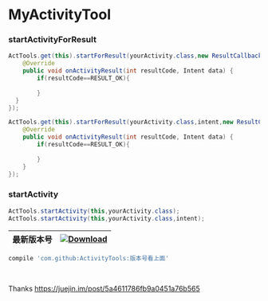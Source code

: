 # MyActivityTool
### startActivityForResult
```java
ActTools.get(this).startForResult(yourActivity.class,new ResultCallback(){
    @Override
    public void onActivityResult(int resultCode, Intent data) {
        if(resultCode==RESULT_OK){
        
        }
  }
});

ActTools.get(this).startForResult(yourActivity.class,intent,new ResultCallback(){
    @Override
    public void onActivityResult(int resultCode, Intent data) {
        if(resultCode==RESULT_OK){
        
        }
    }
});
```

### startActivity
```java
ActTools.startActivity(this,yourActivity.class);
ActTools.startActivity(this,yourActivity.class,intent);
```

  
  | 最新版本号 | [ ![Download](https://api.bintray.com/packages/zhongrui/mylibrary/ActivityTool/images/download.svg) ](https://bintray.com/zhongrui/mylibrary/ActivityTool/_latestVersion) |  
|--------|----|  



```gradle  
compile 'com.github:ActivityTools:版本号看上面'
```
<br/>  

 Thanks https://juejin.im/post/5a4611786fb9a0451a76b565
